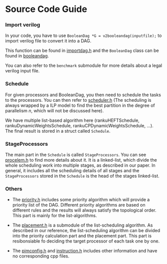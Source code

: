 # Source Code Guide

### Import verilog

In your code, you have to use  `BooleanDag *G = v2booleandag(inputfile);` to import verilog file to convert it into a DAG.

This function can be found in [importdag.h](importdag.h) and the `BooleanDag` class can be found in [booleandag](booleandag).

You can also refer to the `benchmark` submodule for more details about a legal verilog input file.



### Schedule


For given processors and BooleanDag, you then need to schedule the tasks to the processors.
You can then refer to [scheduler.h](scheduler.h) (The scheduling is always wrapped by a ILP model to find the best partition in the degree of parallelism *n*, which will not be discussed here).

We have multiple list-based algorithm here (rankuHEFTSchedule, rankuDynamicWeightsSchedule, rankuCPDynamicWeightsSchedule, ...). The final result is stored in a struct called `Schedule`.



### StageProcessors

The main part in the `Schedule` is called `StageProcessors`. You can see [procelem.h](procelem.h) to find more details about it. It is a linked-list, which divide the whole scheduling work into multiple stages, as described in our paper. In general, it includes all the scheduling details of all stages and the `StageProcessors` stored in the `Schedule` is the head of the stages linked-list.


### Others

- The [priority.h](priority.h) includes some priority algorithm which will provide a priority list of the DAG. Different priority algorithms are based on different rules and the results will always satisfy the topological order. This part is mainly for the list-algorithms. 

- The [placement.h](placement.h) is a submodule of the list-scheduling algorithm. As described in our reference, the list-scheduling algorithm can be divided into the priority calculation part and the placement part. This part is resibonsiable fo deciding the target processor of each task one by one.

- The [pimconfig.h](pimconfig.h) and [instruction.h](instruction.h) includes other information and have no corresponding cpp files.

